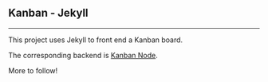 ## Kanban - Jekyll

---

This project uses Jekyll to front end a Kanban board.

The corresponding backend is [Kanban Node](https://github.com/FuzzyBearings/kanban-node).

More to follow!

